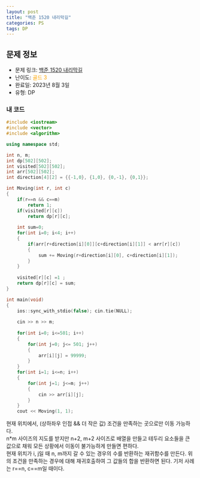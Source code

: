 ```yaml
---
layout: post
title: "백준 1520 내리막길"
categories: PS
tags: DP
---
```


## 문제 정보
- 문제 링크: [백준 1520 내리막길](https://www.acmicpc.net/problem/1520)
- 난이도: <span style="color:#FFA500">골드 3</span>
- 완료일: 2023년 8월 3일
- 유형: DP

### 내 코드

```C++
#include <iostream>
#include <vector>
#include <algorithm>

using namespace std;

int n, m;
int dp[502][502];
int visited[502][502];
int arr[502][502];
int direction[4][2] = {{-1,0}, {1,0}, {0,-1}, {0,1}};

int Moving(int r, int c)
{
	if(r==n && c==m)
		return 1;
	if(visited[r][c])
		return dp[r][c];
	
	int sum=0;
	for(int i=0; i<4; i++)
	{
		if(arr[r+direction[i][0]][c+direction[i][1]] < arr[r][c])
		{
			sum += Moving(r+direction[i][0], c+direction[i][1]);
		}
	}
	
	visited[r][c] =1 ;
	return dp[r][c] = sum;
}

int main(void)
{
	ios::sync_with_stdio(false); cin.tie(NULL);
	
	cin >> n >> m;
	
	for(int i=0; i<=501; i++)
	{
		for(int j=0; j<= 501; j++)
		{
			arr[i][j] = 99999;
		}
	}
	for(int i=1; i<=n; i++)
	{
		for(int j=1; j<=m; j++)
		{
			cin >> arr[i][j];
		}
	}	
	cout << Moving(1, 1);	

```

현재 위치에서, (상하좌우 인접 && 더 작은 값) 조건을 만족하는 곳으로만 이동 가능하다.   
n*m 사이즈의 지도를 받지만 n+2, m+2 사이즈로 배열을 만들고 테두리 요소들을 큰 값으로 채워 모든 상황에서 이동이 불가능하게 만들면 편하다.  
현재 위치가 i, j일 때 n, m까지 갈 수 있는 경우의 수를 반환하는 재귀함수를 만든다. 위의 조건을 만족하는 경우에 대해 재귀호출하여 그 값들의 합을 반환하면 된다. 기저 사례는 r==n, c==m일 때이다.  

